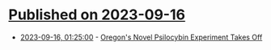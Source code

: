 # [Published on 2023-09-16](index.md)

* [2023-09-16, 01:25:00](https://news.slashdot.org/story/23/09/15/2027206/oregons-novel-psilocybin-experiment-takes-off?utm_source=rss1.0mainlinkanon&utm_medium=feed) - [Oregon's Novel Psilocybin Experiment Takes Off](https://news.slashdot.org/story/23/09/15/2027206/oregons-novel-psilocybin-experiment-takes-off?utm_source=rss1.0mainlinkanon&utm_medium=feed)
